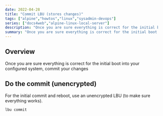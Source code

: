 ```yaml
---
date: 2022-04-28
title: "Commit LBU (stores changes)"
tags: ["alpine","howtos","linux","sysadmin-devops"]
series: ["docs4web","alpine-linux-local-server"]
description: "Once you are sure everything is correct for the initial boot into your configured system, commit (store) your changes."
summary: "Once you are sure everything is correct for the initial boot into your configured system, commit (store) your changes."
---
```


## Overview

Once you are sure everything is correct for the initial boot into your configured system, commit your changes

## Do the commit (unencrypted)

For the initial commit and reboot, use an unencrypted LBU (to make sure everything works).

``` shell
lbu commit
```
